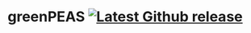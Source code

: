 # greenPEAS [![Latest Github release](https://img.shields.io/badge/build-dev-brightgreen)](https://github.com/hfenaux/greenPEAS/main/README.md)
